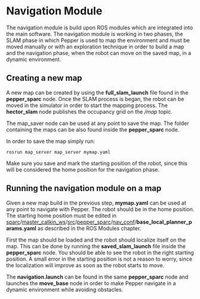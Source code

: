 # Navigation Module

The navigation module is build upon ROS modules which are integrated into the main software. The navigation module is working in two phases, the SLAM phase in which Pepper is used to map the environment and must be moved manually or with an exploration technique in order to build a map and the navigation phase, when the robot can move on the saved map, in a dynamic environment. 

## Creating a new map
A new map can be created by using the **full_slam_launch** file found in the **pepper_sparc** node. Once the SLAM process is began, the robot can be moved in the simulator in order to start the mapping process. The **hector_slam** node publishes the occupancy grid on the */map* topic. 

The map_saver node can be used at any point to save the map. The folder containing the maps can be also found inside the **pepper_sparc** node. 

In order to save the map simply run:     

	rosrun map_server map_server mymap.yaml 

Make sure you save and mark the starting position of the robot, since this will be considered the home position for the navigation phase.

## Running the navigation module on a map
Given a new map build in the previous step, **mymap.yaml** can be used at any point to navigate with Pepper. The robot should be in the home position. 
The starting home position must be edited in [sparc](https://github.com/ami-lab/sparc)/[master_catkin_ws](https://github.com/ami-lab/sparc/tree/master/master_catkin_ws)/[src](https://github.com/ami-lab/sparc/tree/master/master_catkin_ws/src)/[pepper_sparc](https://github.com/ami-lab/sparc/tree/master/master_catkin_ws/src/pepper_sparc)/[nav_conf](https://github.com/ami-lab/sparc/tree/master/master_catkin_ws/src/pepper_sparc/nav_conf)/**base_local_planner_params.yaml** as described in the ROS Modules chapter. 

First the map should be loaded and the robot should localize itself on the map. This can be done by running the **saved_slam_launch** file inside the **pepper_sparc** node. You should be able to see the robot in the right starting position. A small error in the starting position is not a reason to worry, since the localization will improve as soon as the robot starts to move. 

The **navigation.launch**  can be found in the same **pepper_sparc** node  and launches the **move_base** node in order to make Pepper navigate in a dynamic environment while avoiding obstacles. 